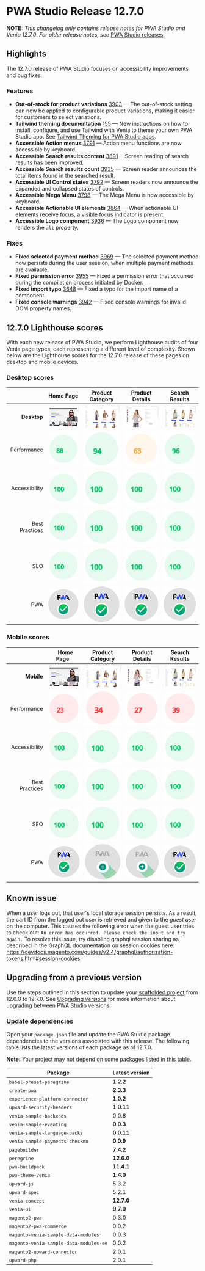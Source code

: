 # PWA Studio Release 12.7.0

**NOTE:**
_This changelog only contains release notes for PWA Studio and Venia 12.7.0_.
_For older release notes, see_ [PWA Studio releases][].

## Highlights

The 12.7.0 release of PWA Studio focuses on accessibility improvements and bug fixes.

### Features

- **Out-of-stock for product variations** [3903][] — The out-of-stock setting can now be applied to configurable product variations, making it easier for customers to select variations.
- **Tailwind theming documentation** [155][] — New instructions on how to install, configure, and use Tailwind with Venia to theme your own PWA Studio app. See [Tailwind Theming for PWA Studio apps](https://developer.adobe.com/commerce/pwa-studio/guides/theming/).
- **Accessible Action menus** [3791][] — Action menu functions are now accessible by keyboard.
- **Accessible Search results content** [3891][] —Screen reading of search results has been improved.
- **Accessible Search results count** [3935][] — Screen reader announces the total items found in the searched result.
- **Accessible UI Control states** [3792][] — Screen readers now announce the expanded and collapsed states of controls.
- **Accessible Mega Menu** [3798][] — The Mega Menu is now accessible by keyboard.
- **Accessible Actionable UI elements** [3864][] — When actionable UI elements receive focus, a visible focus indicator is present.
- **Accessible Logo component** [3936][] — The Logo component now renders the `alt` property.

### Fixes

- **Fixed selected payment method** [3969][] — The selected payment method now persists during the user session, when multiple payment methods are available.
- **Fixed permission error** [3955][] — Fixed a permission error that occurred during the compilation process initiated by Docker.
- **Fixed import typo** [3648][] — Fixed a typo for the import name of a component.
- **Fixed console warnings** [3942][] — Fixed console warnings for invalid DOM property names.

## 12.7.0 Lighthouse scores

With each new release of PWA Studio, we perform Lighthouse audits of four Venia page types, each representing a different level of complexity. Shown below are the Lighthouse scores for the 12.7.0 release of these pages on desktop and mobile devices.

### Desktop scores

|               | Home Page | Product Category | Product Details | Search Results |
| ------------: | :---------------: | :---------------: | :---------------: | :---------------: |
| **Desktop** | ![](images/venia_page_home.png) | ![](images/venia_page_category.png) | ![](images/venia_page_details.png) | ![](images/venia_page_search.png) |
| Performance | ![](images/score_88.svg) | ![](images/score_94.svg) | ![](images/score_63.svg) | ![](images/score_96.svg) |
| Accessibility | ![](images/score_100.svg) | ![](images/score_100.svg) | ![](images/score_100.svg) | ![](images/score_100.svg) | ![](images/score_100.svg) |
| Best Practices | ![](images/score_100.svg) | ![](images/score_100.svg) | ![](images/score_100.svg) | ![](images/score_100.svg) | ![](images/score_100.svg) |
| SEO | ![](images/score_100.svg) | ![](images/score_100.svg) | ![](images/score_100.svg) | ![](images/score_100.svg) | ![](images/score_100.svg) |
| PWA | ![](images/pwa_perfect.svg) | ![](images/pwa_perfect.svg) | ![](images/pwa_perfect.svg) | ![](images/pwa_perfect.svg) | ![](images/pwa_perfect.svg) |

### Mobile scores

|               | &nbsp;&nbsp;Home Page&nbsp;&nbsp; | Product Category | Product Details | Search Results |
| ------------: | :---------------: | :---------------: | :---------------: | :---------------: |
| **Mobile** | ![](images/venia_page_home.png) | ![](images/venia_page_category.png) | ![](images/venia_page_details.png) | ![](images/venia_page_search.png) |
| Performance | ![](images/score_23.svg) | ![](images/score_34.svg) | ![](images/score_27.svg) | ![](images/score_39.svg) |
| Accessibility | ![](images/score_100.svg) | ![](images/score_100.svg) | ![](images/score_100.svg) | ![](images/score_100.svg) |
| Best Practices | ![](images/score_100.svg) | ![](images/score_100.svg) | ![](images/score_100.svg) | ![](images/score_100.svg) |
| SEO | ![](images/score_100.svg) | ![](images/score_100.svg) | ![](images/score_100.svg) | ![](images/score_100.svg) |
| PWA | ![](images/pwa_perfect.svg) | ![](images/pwa_imperfect.svg) | ![](images/pwa_imperfect.svg) | ![](images/pwa_perfect.svg) |

## Known issue

When a user logs out, that user's local storage session persists. As a result, the cart ID from the logged out user is retrieved and given to the _guest user_ on the computer. This causes the following error when the guest user tries to check out: `An error has occurred. Please check the input and try again.` To resolve this issue, try disabling graphql session sharing as described in the GraphQL documentation on session cookies here: https://devdocs.magento.com/guides/v2.4/graphql/authorization-tokens.html#session-cookies.

## Upgrading from a previous version

Use the steps outlined in this section to update your [scaffolded project][] from 12.6.0 to 12.7.0.
See [Upgrading versions][] for more information about upgrading between PWA Studio versions.

[scaffolded project]: https://developer.adobe.com/commerce/pwa-studio/tutorials/
[upgrading versions]: https://developer.adobe.com/commerce/pwa-studio/guides/upgrading-versions/

### Update dependencies

Open your `package.json` file and update the PWA Studio package dependencies to the versions associated with this release.
The following table lists the latest versions of each package as of 12.7.0.

**Note:**
Your project may not depend on some packages listed in this table.

| Package                             | Latest version |
|-------------------------------------|----------------|
| `babel-preset-peregrine`            | **1.2.2**      |
| `create-pwa`                        | **2.3.3**      |
| `experience-platform-connector`     | **1.0.2**      |
| `upward-security-headers`           | **1.0.11**     |
| `venia-sample-backends`             | 0.0.8      |
| `venia-sample-eventing`             | **0.0.3**      |
| `venia-sample-language-packs`       | **0.0.11**     |
| `venia-sample-payments-checkmo`     | **0.0.9**      |
| `pagebuilder`                       | **7.4.2**      |
| `peregrine`                         | **12.6.0**     |
| `pwa-buildpack`                     | **11.4.1**     |
| `pwa-theme-venia`                   | **1.4.0**      |
| `upward-js`                         | 5.3.2      |
| `upward-spec`                       | 5.2.1      |
| `venia-concept`                     | **12.7.0**     |
| `venia-ui`                          | **9.7.0**      |
| `magento2-pwa`                      | 0.3.0      |
| `magento2-pwa-commerce`             | 0.0.2      |
| `magento-venia-sample-data-modules` | 0.0.3      |
| `magento-venia-sample-data-modules-ee`| 0.0.2    |
| `magento2-upward-connector`         | 2.0.1      |
| `upward-php`                        | 2.0.1      |

[PWA Studio releases]: https://github.com/magento/pwa-studio/releases
[155]: https://github.com/AdobeDocs/commerce-pwa-studio/pull/155
[3791]: https://github.com/magento/pwa-studio/pull/3791
[3903]: https://github.com/magento/pwa-studio/pull/3903
[3798]: https://github.com/magento/pwa-studio/pull/3798
[3792]: https://github.com/magento/pwa-studio/pull/3792
[3891]: https://github.com/magento/pwa-studio/pull/3891
[3864]: https://github.com/magento/pwa-studio/pull/3864
[3935]: https://github.com/magento/pwa-studio/pull/3935
[3942]: https://github.com/magento/pwa-studio/pull/3942
[3648]: https://github.com/magento/pwa-studio/pull/3648
[3955]: https://github.com/magento/pwa-studio/pull/3955
[3969]: https://github.com/magento/pwa-studio/pull/3969
[3936]: https://github.com/magento/pwa-studio/pull/3936
